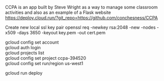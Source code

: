 CCPA is an app built by Steve Wright as a way to manage some classroom activities and also as an example of a Flask website
https://deploy.cloud.run/?git_repo=https://github.com/conchesness/CCPA

Create new local ssl key pair
openssl req -newkey rsa:2048 -new -nodes -x509 -days 3650 -keyout key.pem -out cert.pem


gcloud config set account <email address> <br>
gcloud auth login <br>
gcloud projects list <br>
gcloud config set project ccpa-394520 <br>
gcloud config set run/region us-west1 <br>
<!--Deploy current directory with settings set from above commands-->
gcloud run deploy